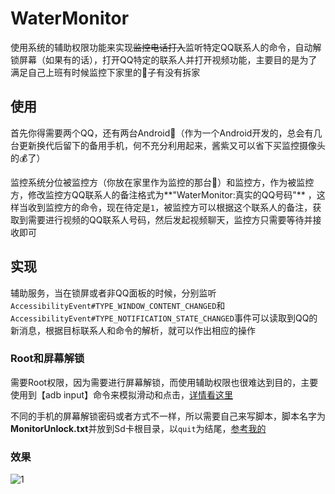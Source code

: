 # WaterMonitor

使用系统的辅助权限功能来实现~~监控电话打入~~监听特定QQ联系人的命令，自动解锁屏幕（如果有的话），打开QQ特定的联系人并打开视频功能，主要目的是为了满足自己上班有时候监控下家里的🐶子有没有拆家

## 使用

首先你得需要两个QQ，还有两台Android📱（作为一个Android开发的，总会有几台更新换代后留下的备用手机，何不充分利用起来，酱紫又可以省下买监控摄像头的💰了）

监控系统分位被监控方（你放在家里作为监控的那台📱）和监控方，作为被监控方，修改监控方QQ联系人的备注格式为**"WaterMonitor:真实的QQ号码"** ，这样当收到监控方的命令，现在待定是`1`，被监控方可以根据这个联系人的备注，获取到需要进行视频的QQ联系人号码，然后发起视频聊天，监控方只需要等待并接收即可

## 实现

辅助服务，当在锁屏或者非QQ面板的时候，分别监听`AccessibilityEvent#TYPE_WINDOW_CONTENT_CHANGED`和`AccessibilityEvent#TYPE_NOTIFICATION_STATE_CHANGED`事件可以读取到QQ的新消息，根据目标联系人和命令的解析，就可以作出相应的操作

### Root和屏幕解锁

需要Root权限，因为需要进行屏幕解锁，而使用辅助权限也很难达到目的，主要使用到【adb input】命令来模拟滑动和点击，[详情看这里](http://doc.okbase.net/travellife/archive/113675.html)

不同的手机的屏幕解锁密码或者方式不一样，所以需要自己来写脚本，脚本名字为**MonitorUnlock.txt**并放到Sd卡根目录，以`quit`为结尾，[参考我的](https://github.com/BCsl/WaterMonitor/blob/master/script/MonitorUnlock.txt)

### 效果

![1]


[1]: ./screenshot/Monitor.gif